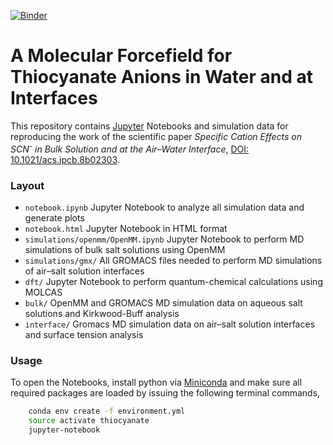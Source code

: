 [![Binder](https://mybinder.org/badge.svg)](https://mybinder.org/v2/gh/mlund/SI-thiocyanate/master)

# A Molecular Forcefield for Thiocyanate Anions in Water and at Interfaces

This repository contains [Jupyter](http://jupyter.org) Notebooks and simulation data for reproducing the work of the scientific paper _Specific Cation Effects on SCN<sup>-</sup> in Bulk Solution and at the Air–Water Interface_, [DOI: 10.1021/acs.jpcb.8b02303](http://dx.doi.org/10.1021/acs.jpcb.8b02303).

### Layout

- `notebook.ipynb` Jupyter Notebook to analyze all simulation data and generate plots
- `notebook.html` Jupyter Notebook in HTML format 
- `simulations/openmm/OpenMM.ipynb` Jupyter Notebook to perform MD simulations of bulk salt solutions using OpenMM
- `simulations/gmx/` All GROMACS files needed to perform MD simulations of air–salt solution interfaces  
- `dft/` Jupyter Notebook to perform quantum-chemical calculations using MOLCAS
- `bulk/` OpenMM and GROMACS MD simulation data on aqueous salt solutions and Kirkwood-Buff analysis
- `interface/` Gromacs MD simulation data on air–salt solution interfaces and surface tension analysis

### Usage

To open the Notebooks, install python via [Miniconda](https://conda.io/miniconda.html) and make sure all required packages are loaded
by issuing the following terminal commands,

```bash
    conda env create -f environment.yml
    source activate thiocyanate
    jupyter-notebook
```
